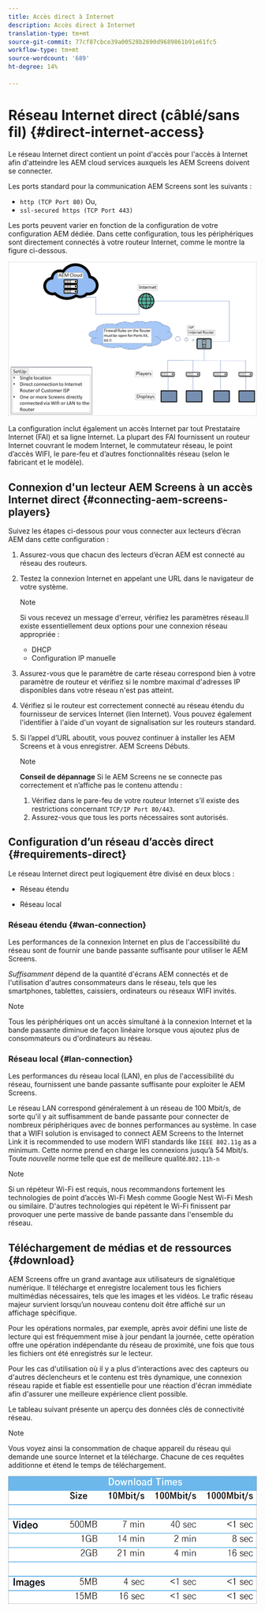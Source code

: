 ```yaml
---
title: Accès direct à Internet
description: Accès direct à Internet
translation-type: tm+mt
source-git-commit: 77cf87cbce39a00528b2690d9689861b91e61fc5
workflow-type: tm+mt
source-wordcount: '689'
ht-degree: 14%

---
```



# Réseau Internet direct (câblé/sans fil) {#direct-internet-access}

Le réseau Internet direct contient un point d&#39;accès pour l&#39;accès à Internet afin d&#39;atteindre les AEM cloud services auxquels les AEM Screens doivent se connecter.

Les ports standard pour la communication AEM Screens sont les suivants :
* `http (TCP Port 80)`
Ou,
* `ssl-secured https (TCP Port 443)`

Les ports peuvent varier en fonction de la configuration de votre configuration AEM dédiée. Dans cette configuration, tous les périphériques sont directement connectés à votre routeur Internet, comme le montre la figure ci-dessous.

![](/help/assets/direct-access-2.png)

La configuration inclut également un accès Internet par tout Prestataire Internet (FAI) et sa ligne Internet. La plupart des FAI fournissent un routeur Internet couvrant le modem Internet, le commutateur réseau, le point d’accès WIFI, le pare-feu et d’autres fonctionnalités réseau (selon le fabricant et le modèle).

## Connexion d&#39;un lecteur AEM Screens à un accès Internet direct {#connecting-aem-screens-players}

Suivez les étapes ci-dessous pour vous connecter aux lecteurs d’écran AEM dans cette configuration :

1. Assurez-vous que chacun des lecteurs d’écran AEM est connecté au réseau des routeurs.
1. Testez la connexion Internet en appelant une URL dans le navigateur de votre système.

   >[!NOTE]
   >Si vous recevez un message d&#39;erreur, vérifiez les paramètres réseau.Il existe essentiellement deux options pour une connexion réseau appropriée :
   >* DHCP
   >* Configuration IP manuelle


1. Assurez-vous que le paramètre de carte réseau correspond bien à votre paramètre de routeur et vérifiez si le nombre maximal d&#39;adresses IP disponibles dans votre réseau n&#39;est pas atteint.

1. Vérifiez si le routeur est correctement connecté au réseau étendu du fournisseur de services Internet (lien Internet). Vous pouvez également l&#39;identifier à l&#39;aide d&#39;un voyant de signalisation sur les routeurs standard.
1. Si l’appel d’URL aboutit, vous pouvez continuer à installer les AEM Screens et à vous enregistrer. AEM Screens Débuts.

   >[!NOTE]
   >**Conseil de dépannage**
   >Si le AEM Screens ne se connecte pas correctement et n’affiche pas le contenu attendu :
   >
   >1. Vérifiez dans le pare-feu de votre routeur Internet s’il existe des restrictions concernant `TCP/IP Port 80/443`.
   >1. Assurez-vous que tous les ports nécessaires sont autorisés.


## Configuration d’un réseau d’accès direct {#requirements-direct}

Le réseau Internet direct peut logiquement être divisé en deux blocs :

* Réseau étendu

* Réseau local

### Réseau étendu {#wan-connection}

Les performances de la connexion Internet en plus de l&#39;accessibilité du réseau sont de fournir une bande passante suffisante pour utiliser le AEM Screens.

*Suffisamment* dépend de la quantité d&#39;écrans AEM connectés et de l&#39;utilisation d&#39;autres consommateurs dans le réseau, tels que les smartphones, tablettes, caissiers, ordinateurs ou réseaux WIFI invités.

>[!NOTE]
>Tous les périphériques ont un accès simultané à la connexion Internet et la bande passante diminue de façon linéaire lorsque vous ajoutez plus de consommateurs ou d&#39;ordinateurs au réseau.

### Réseau local {#lan-connection}

Les performances du réseau local (LAN), en plus de l&#39;accessibilité du réseau, fournissent une bande passante suffisante pour exploiter le AEM Screens.

Le réseau LAN correspond généralement à un réseau de 100 Mbit/s, de sorte qu&#39;il y ait suffisamment de bande passante pour connecter de nombreux périphériques avec de bonnes performances au système.
In case that a WIFI solution is envisaged to connect AEM Screens to the Internet Link it is recommended to use modern WIFI standards like `IEEE 802.11g` as a minimum. Cette norme prend en charge les connexions jusqu’à 54 Mbit/s. Toute *nouvelle* norme telle que est de meilleure qualité.`802.11h-n`

>[!NOTE]
>Si un répéteur Wi-Fi est requis, nous recommandons fortement les technologies de point d’accès Wi-Fi Mesh comme Google Nest Wi-Fi Mesh ou similaire. D&#39;autres technologies qui répètent le Wi-Fi finissent par provoquer une perte massive de bande passante dans l&#39;ensemble du réseau.

## Téléchargement de médias et de ressources {#download}

AEM Screens offre un grand avantage aux utilisateurs de signalétique numérique. Il télécharge et enregistre localement tous les fichiers multimédias nécessaires, tels que les images et les vidéos. Le trafic réseau majeur survient lorsqu’un nouveau contenu doit être affiché sur un affichage spécifique.

Pour les opérations normales, par exemple, après avoir défini une liste de lecture qui est fréquemment mise à jour pendant la journée, cette opération offre une opération indépendante du réseau de proximité, une fois que tous les fichiers ont été enregistrés sur le lecteur.

Pour les cas d&#39;utilisation où il y a plus d&#39;interactions avec des capteurs ou d&#39;autres déclencheurs et le contenu est très dynamique, une connexion réseau rapide et fiable est essentielle pour une réaction d&#39;écran immédiate afin d&#39;assurer une meilleure expérience client possible.

Le tableau suivant présente un aperçu des données clés de connectivité réseau.

>[!NOTE]
>Vous voyez ainsi la consommation de chaque appareil du réseau qui demande une source Internet et la télécharge. Chacune de ces requêtes additionne et étend le temps de téléchargement.

![](/help/assets/download-times-direct.png)

